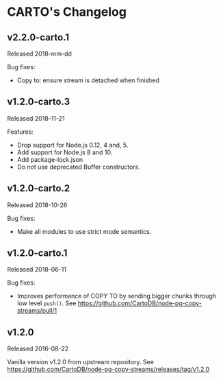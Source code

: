# CARTO's Changelog

## v2.2.0-carto.1
Released 2018-mm-dd

Bug fixes:
 * Copy to: ensure stream is detached when finished

## v1.2.0-carto.3
Released 2018-11-21

Features:
 * Drop support for Node.js 0.12, 4 and, 5.
 * Add support for Node.js 8 and 10.
 * Add package-lock.json
 * Do not use deprecated Buffer constructors.

## v1.2.0-carto.2
Released 2018-10-26

Bug fixes:
 * Make all modules to use strict mode semantics.

## v1.2.0-carto.1
Released 2018-06-11

Bug fixes:
 * Improves performance of COPY TO by sending bigger chunks through low level `push()`. See https://github.com/CartoDB/node-pg-copy-streams/pull/1

## v1.2.0
Released 2016-08-22

Vanilla version v1.2.0 from upstream repository. See https://github.com/CartoDB/node-pg-copy-streams/releases/tag/v1.2.0
